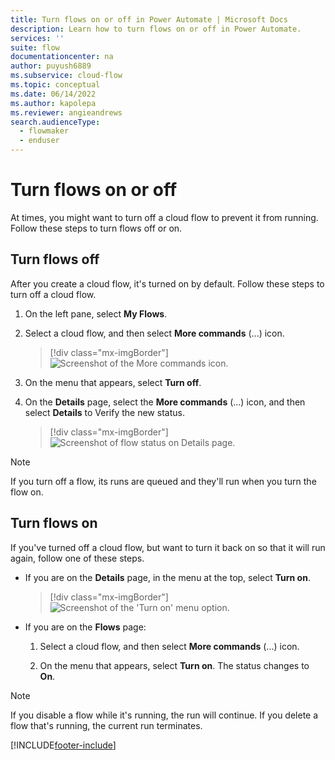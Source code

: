 ```yaml
---
title: Turn flows on or off in Power Automate | Microsoft Docs
description: Learn how to turn flows on or off in Power Automate.
services: ''
suite: flow
documentationcenter: na
author: puyush6889
ms.subservice: cloud-flow
ms.topic: conceptual
ms.date: 06/14/2022
ms.author: kapolepa
ms.reviewer: angieandrews
search.audienceType:
  - flowmaker
  - enduser
---
```


# Turn flows on or off

At times, you might want to turn off a cloud flow to prevent it from running. Follow these steps to turn flows off or on.

## Turn flows off

After you create a cloud flow, it's turned on by default. Follow these steps to turn off a cloud flow.

1. On the left pane, select **My Flows**.

1. Select a cloud flow, and then select **More commands** (...) icon.

    >[!div class="mx-imgBorder"]
    >![Screenshot of the More commands icon.](./media/disable-flow/flows-collapsed-menu.png "More commands icon")
    
1. On the menu that appears, select **Turn off**. <!--Note from Sweeny: Can we add the screenshot here as well for more clarity-->

1. On the **Details** page, select the **More commands** (...) icon, and then select **Details** to Verify the new status.

    >[!div class="mx-imgBorder"]
    >![Screenshot of flow status on Details page.](./media/disable-flow/flow-details-page-new-status.png "Flow status on the Details page")

>[!NOTE]
>If you turn off a flow, its runs are queued and they'll run when you turn the flow on.

## Turn flows on

If you've turned off a cloud flow, but want to turn it back on so that it will run again, follow one of these steps.

- If you are on the **Details** page, in the menu at the top, select **Turn on**.

    >[!div class="mx-imgBorder"]
    >![Screenshot of the 'Turn on' menu option.](./media/disable-flow/flow-details-page-new-status-on.png "'Turn on' menu option")

- If you are on the **Flows** page:

    1. Select a cloud flow, and then select **More commands** (...) icon.

    1. On the menu that appears, select **Turn on**. The status changes to **On**.

>[!NOTE]
>If you disable a flow while it's running, the run will continue. If you delete a flow that's running, the current run terminates.

[!INCLUDE[footer-include](includes/footer-banner.md)]
